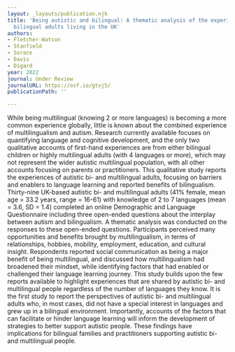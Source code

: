 ```yaml
---
layout: _layouts/publication.njk
title: 'Being autistic and bilingual: A thematic analysis of the experiences of autistic
  bilingual adults living in the UK'
authors:
- Fletcher-Watson
- Stanfield
- Sorace
- Davis
- Digard
year: 2022
journal: Under Review
journalURL: https://osf.io/gtxj5/
publicationPath: ''

---
```

While being multilingual (knowing 2 or more languages) is becoming a more common experience globally, little is known about the combined experience of multilingualism and autism. Research currently available focuses on quantifying language and cognitive development, and the only two qualitative accounts of first-hand experiences are from either bilingual children or highly multilingual adults (with 4 languages or more), which may not represent the wider autistic multilingual population, with all other accounts focusing on parents or practitioners. This qualitative study reports the experiences of autistic bi- and multilingual adults, focusing on barriers and enablers to language learning and reported benefits of bilingualism.  
Thirty-nine UK-based autistic bi- and multilingual adults (41% female, mean age = 33.2 years, range = 16-61) with knowledge of 2 to 7 languages (mean = 3.6, SD = 1.4) completed an online Demographic and Language Questionnaire including three open-ended questions about the interplay between autism and bilingualism. A thematic analysis was conducted on the responses to these open-ended questions. Participants perceived many opportunities and benefits brought by multilingualism, in terms of relationships, hobbies, mobility, employment, education, and cultural insight. Respondents reported social communication as being a major benefit of being multilingual, and discussed how multilingualism had broadened their mindset, while identifying factors that had enabled or challenged their language learning journey. This study builds upon the few reports available to highlight experiences that are shared by autistic bi- and multilingual people regardless of the number of languages they know. It is the first study to report the perspectives of autistic bi- and multilingual adults who, in most cases, did not have a special interest in languages and grew up in a bilingual environment. Importantly, accounts of the factors that can facilitate or hinder language learning will inform the development of strategies to better support autistic people. These findings have implications for bilingual families and practitioners supporting autistic bi- and multilingual people.